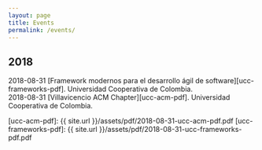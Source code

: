 ```yaml
---
layout: page
title: Events
permalink: /events/
---
```


## 2018

2018-08-31 [Framework modernos para el desarrollo ágil de software][ucc-frameworks-pdf]. Universidad Cooperativa de Colombia.  
2018-08-31 [Villavicencio ACM Chapter][ucc-acm-pdf]. Universidad Cooperativa de Colombia.  



[ucc-acm-pdf]: {{ site.url }}/assets/pdf/2018-08-31-ucc-acm-pdf.pdf
[ucc-frameworks-pdf]: {{ site.url }}/assets/pdf/2018-08-31-ucc-frameworks-pdf.pdf
